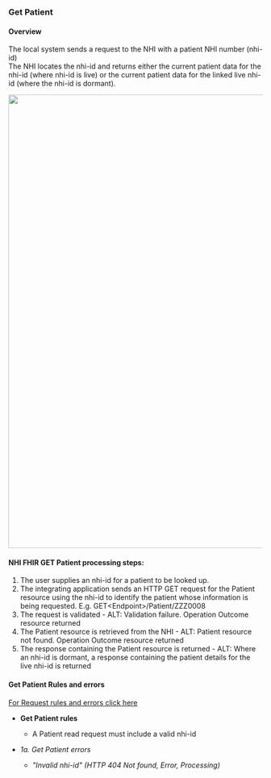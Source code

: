 

### Get Patient

#### Overview

The local system sends a request to the NHI with a patient NHI number (nhi-id) <br /> The NHI locates the nhi-id and returns either the current patient data for the nhi-id (where nhi-id is live) or the current patient data for the linked live nhi-id (where the nhi-id is dormant).

<img style="width:900px; float:none" src="NHI FHIR GET.png"/>


#### **NHI FHIR GET Patient processing steps:**
 
1. The user supplies an nhi-id for a patient to be looked up.
2. The integrating application sends an HTTP GET request for the Patient resource using the nhi-id to identify the patient whose information is being requested. E.g. GET\<Endpoint>/Patient/ZZZ0008
3. The request is validated - ALT: Validation failure. Operation Outcome resource returned
4. The Patient resource is retrieved from the NHI - ALT: Patient resource not found. Operation Outcome resource returned<br />
5. The response containing the Patient resource is returned - ALT: Where an nhi-id is dormant, a response containing the patient details for the live nhi-id is returned

#### Get Patient Rules and errors

[For Request rules and errors click here](/general.html#request-rules-and-errors)

* **Get Patient rules**
  * A Patient read request must include a valid nhi-id

* _1a. Get Patient errors_
  * _"Invalid nhi-id" (HTTP 404 Not found, Error, Processing)_

